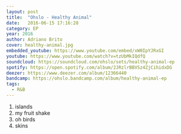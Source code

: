 ```yaml
---
layout: post
title:  "Ohslo - Healthy Animal"
date:   2016-06-15 17:16:28
category: EP
year: 2016
author: Adriano Brito
cover: healthy-animal.jpg
embedded_youtube: https://www.youtube.com/embed/xW0IpYJRxGI
youtube: https://www.youtube.com/watch?v=tzUbMkIQdfQ
soundcloud: https://soundcloud.com/ohslo/sets/healthy-animal-ep
spotify: https://open.spotify.com/album/2JRzlrBBVSz4ZjCihidxDG
deezer: https://www.deezer.com/album/12366440
bandcamp: https://ohslo.bandcamp.com/album/healthy-animal-ep
tags:
  - R&B
---
```


1. islands
2. my fruit shake
3. oh birds
4. skins
